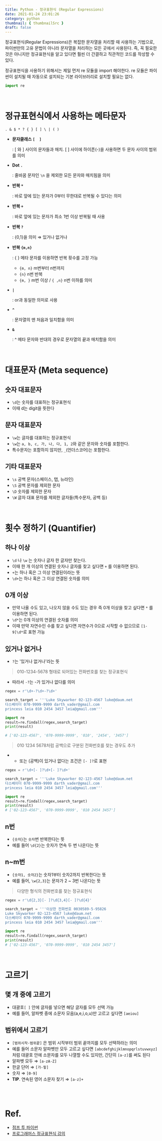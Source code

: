 ```yaml
---
title: Python - 정규표현식 (Regular Expressions)
date: 2021-01-24 23:01:26
category: python
thumbnail: { thumbnailSrc }
draft: false
---
```


정규표현식(Regular Expressions)은 복잡한 문자열을 처리할 때 사용하는 기법으로, 파이썬만의 고유 문법이 아니라 문자열을 처리하는 모든 곳에서 사용된다. 즉, 꼭 필요한 것은 아니지만 정규표현식을 알고 있다면 훨씬 더 간결하고 직관적인 코드를 작성할 수 있다.

정규표현식을 사용하기 위해서는 제일 먼저 re 모듈을 import 해야한다. re 모듈은 파이썬이 설치될 때 자동으로 설치되는 기본 라이브러리로 설치할 필요는 없다.

```python
import re
```

</br>

# 정규표현식에서 사용하는 메타문자

```
. & $ * ? { } [ ] \ | ( )
```

- __문자클래스 `[  ]`__

    : [ 와 ]  사이의 문자들과 매치. [ ] 사이에 하이픈(-)을 사용하면 두 문자 사이의 범위를 의미

- __Dot `.`__

    : 줄바꿈 문자인 `\n` 을 제외한 모든 문자와 매치됨을 의미

- __반복 `*`__

    : 바로 앞에 있는 문자가 0부터 무한대로 반복될 수 있다는 의미

- __반복 `+`__

    : 바로 앞에 있는 문자가 최소 1번 이상 반복될 때 사용

- __반복 `?`__

    : {0,1}을 의미 ⇒ 있거나 없거나

- __반복 `{m,n}`__

    : { } 메타 문자를 이용하면 반복 횟수를 고정 가능

    - `{m, n}` m번부터 n번까지
    - `{n}` n번 반복
    - `{m, }` m번 이상 /  `{ ,n}` n번 이하를 의미
- __`|`__

    : or과 동일한 의미로 사용

- __`^`__

    : 문자열의 맨 처음과 일치함을 의미

- __`&`__

    : ^ 메타 문자와 반대의 경우로 문자열의 끝과 매치함을 의미

</br>

# 대표문자 (Meta sequence)

## 숫자 대표문자

- `\d`는 숫자를 대표하는 정규표현식
- 이때 d는 digit을 뜻한다

## 문자 대표문자

- `\w`는 글자를 대표하는 정규표현식
- `\w`는 `a, b, c, 가, 나, 다, 1, 2`와 같은 문자와 숫자를 포함한다.
- 특수문자는 포함하지 않지만, `_`(언더스코어)는 포함한다.

## 기타 대표문자

- `\s` 공백 문자(스페이스, 탭, 뉴라인)
- `\S` 공백 문자를 제외한 문자
- `\D` 숫자를 제외한 문자
- `\W` 글자 대표 문자를 제외한 글자들(특수문자, 공백 등)

</br>

# 횟수 정하기 (Quantifier)

## 하나 이상

- `\d` 나 `\w` 는 숫자나 글자 한 글자만 찾는다.
- 이때 한 개 이상의 연결된 숫자나 글자를 찾고 싶다면 `+` 를 이용하면 된다.
- `+`는 하나 혹은 그 이상 연결된이라는 뜻
- `\d+`는 하나 혹은 그 이상 연결된 숫자를 의미

## 0개 이상

- 만약 나올 수도 있고, 나오지 않을 수도 있는 경우 즉 0개 이상을 찾고 싶다면 `*` 를 이용하면 된다.
- `\d*`는 0개 이상의 연결된 숫자를 의미
- 이때 만약 자연수인 수를 찾고 싶다면 자연수가 0으로 시작할 수 없으므로 `[1-9]\d*`로 표현 가능

## 있거나 없거나

- `?`는 '있거나 없거나'라는 뜻

> 010-1234-5678 형태로 되어있는 전화번호를 찾는 정규표현식

- 따라서 `-?`는 -가 있거나 없다를 의미

```python
regex = r'\d+-?\d+-?\d+'

search_target = '''Luke Skywarker 02-123-4567 luke@daum.net
다스베이더 070-9999-9999 darth_vader@gmail.com
princess leia 010 2454 3457 leia@gmail.com'''

import re
result=re.findall(regex,search_target)
print(result)

# ['02-123-4567', '070-9999-9999', '010', '2454', '3457']
```

> 010 1234 5678처럼 공백으로 구분된 전화번호를 찾는 경우도 추가

- - 또는 (공백)이 있거나 없다는 조건은 `[- ]?`로 표현

```python
regex = r'\d+[- ]?\d+[- ]?\d+'

search_target = '''Luke Skywarker 02-123-4567 luke@daum.net
다스베이더 070-9999-9999 darth_vader@gmail.com
princess leia 010 2454 3457 leia@gmail.com'''

import re
result=re.findall(regex,search_target)
print(result)
# ['02-123-4567', '070-9999-9999', '010 2454 3457']
```

## n번

- `{숫자}`는 `숫자`번 반복한다는 뜻
- 예를 들어 `\d{2}`는 숫자가 연속 두 번 나온다는 뜻

## n~m번

- `{숫자1, 숫자2}`는 숫자1부터 숫자2까지 반복한다는 뜻
- 예를 들어, `\w{2,3}`는 문자가 2 ~ 3번 나온다는 뜻

> 다양한 형식의 전화번호를 찾는 정규표현식

```python
regex = r'\d{2,3}[- ]?\d{3,4}[- ]?\d{4}'

search_target = '''이상한 전화번호 0030589-5-95826
Luke Skywarker 02-123-4567 luke@daum.net
다스베이더 070-9999-9999 darth_vader@gmail.com
princess leia 010 2454 3457 leia@gmail.com'''

import re
result=re.findall(regex,search_target)
print(result)
# ['02-123-4567', '070-9999-9999', '010 2454 3457']
```

</br>

# 고르기

## 몇 개 중에 고르기

- 대괄호`[ ]` 안에 글자를 넣으면 해당 글자를 모두 선택 가능
- 예를 들어, 알파벳 중에 소문자 모음(a,e,i,o,u)만 고르고 싶다면 `[aeiou]`

## 범위에서 고르기

- `[범위시작-범위끝]` 은 범위 시작부터 범위 끝까지를 모두 선택하라는 의미
- 예를 들어 소문자 알파벳만 모두 고르고 싶다면 `[abcdefghijklmnopqrlstuvwxyz]`처럼 대괄호 안에 소문자를 모두 나열할 수도 있지만, 간단히 `[a-z]`를 써도 된다
- 알파벳 모두 ⇒ `[a-zA-Z]`
- 한글 단어 ⇒  `[가-힣]`
- 숫자 ⇒ `[0-9]`
- **TIP**. 연속된 영어 소문자 찾기 ⇒ `[a-z]+`

</br>
</br>

# Ref.

- [점프 투 파이썬](https://wikidocs.net/1669)
- [프로그래머스 정규표현식 강의](https://programmers.co.kr/learn/courses/11)